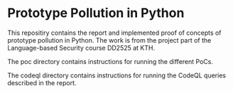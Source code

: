 # Prototype Pollution in Python

This repositiry contains the report and implemented proof of concepts of prototype pollution in Python. The work is from the project part of the Language-based Security course DD2525 at KTH.

The poc directory contains instructions for running the different PoCs.

The codeql directory contains instructions for running the CodeQL queries described in the report.
